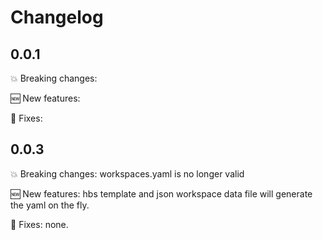 # Changelog

## 0.0.1

💥 Breaking changes:

🆕 New features:

🔧 Fixes:

## 0.0.3

💥 Breaking changes: workspaces.yaml is no longer valid

🆕 New features: hbs template and json workspace data file will generate the yaml on the fly.

🔧 Fixes: none.